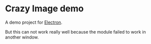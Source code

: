 # Crazy Image demo

A demo project for [Electron]().

But this can not work really well because the module failed to work in another window.
